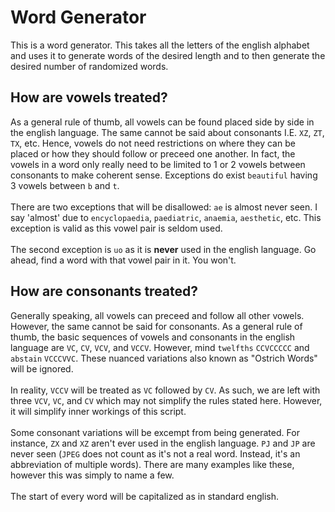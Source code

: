 # Word Generator
This is a word generator. This takes all the letters of the english alphabet and uses it to generate words of the
desired length and to then generate the desired number of randomized words.
## How are vowels treated?
As a general rule of thumb, all vowels can be found placed side by side in the english language. The same cannot be said
about consonants I.E. `XZ`, `ZT`, `TX`, etc. Hence, vowels do not need restrictions on where they can be placed or how
they should follow or preceed one another. In fact, the vowels in a word only really need to be limited to 1 or 2 vowels
between consonants to make coherent sense. Exceptions do exist `beautiful` having 3 vowels between `b` and `t`.\
\
There are two exceptions that will be disallowed: `ae` is almost never seen. I say 'almost' due to `encyclopaedia`, 
`paediatric`, `anaemia`, `aesthetic`, etc. This exception is valid as this vowel pair is seldom used.\
\
The second exception is `uo` as it is **never** used in the english language. Go ahead, find a word with that vowel 
pair in it. You won't.
## How are consonants treated?
Generally speaking, all vowels can preceed and follow all other vowels. However, the same cannot be said for consonants. 
As a general rule of thumb, the basic sequences of vowels and consonants in the english language are `VC`, `CV`, `VCV`, 
and `VCCV`. However, mind `twelfths` `CCVCCCCC` and `abstain` `VCCCVVC`. These nuanced variations also known as "Ostrich Words" 
will be ignored.\
\
In reality, `VCCV` will be treated as `VC` followed by `CV`. As such, we are left with three `VCV`, `VC`, and `CV` which 
may not simplify the rules stated here. However, it will simplify inner workings of this script.\
\
Some consonant variations will be excempt from being generated. For instance, `ZX` and `XZ` aren't ever used in the english
language. `PJ` and `JP` are never seen (`JPEG` does not count as it's not a real word. Instead, it's an abbreviation of multiple words). 
There are many examples like these, however this was simply to name a few.\
\
The start of every word will be capitalized as in standard english.